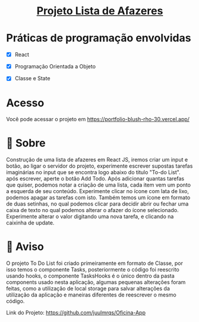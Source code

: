 <h1 align="center">
  <a href="localhost:3000">Projeto Lista de Afazeres</a>
</h1>

<h1> Práticas de programação envolvidas</h1>

- [X]  React
  - [X]  Programação Orientada a Objeto
  - [X]  Classe e State


# <h1>Acesso</h1>
<p>Você pode acessar o projeto em <a href="https://portfolio-blush-rho-30.vercel.app/" target="blank_">https://portfolio-blush-rho-30.vercel.app/</a></p>


# <h1 id="Sobre">📜 Sobre</h1>
 Construção de uma lista de afazeres em React JS, iremos criar um input e botão, ao ligar o servidor do projeto, experimente escrever supostas tarefas imaginárias no input que se encontra logo abaixo do titulo "To-do List". após escrever, aperte o botão Add Todo. Após adicionar quantas tarefas que quiser, podemos notar a criação de uma lista, cada item vem um ponto a esquerda de seu conteúdo. Experimente clicar no ícone com lata de lixo, podemos apagar as tarefas com isto. Também temos um ícone em formato de duas setinhas, no qual podemos clicar para decidir abrir ou fechar uma caixa de texto no qual podemos alterar o afazer do ícone selecionado. Experimente alterar o valor digitando uma nova tarefa, e clicando na caixinha de update.

 # <h1 id="Aviso">📜 Aviso</h1>
  O projeto To Do List foi criado primeiramente em formato de Classe, por isso temos o componente Tasks, posteriormente o código foi reescrito usando hooks, o componente TasksHooks é o único dentro da pasta components usado nesta aplicação, algumas pequenas alterações foram feitas, como a utilização de local storage para salvar alterações da utilização da aplicação e maneiras diferentes de reescrever o mesmo código.


Link do Projeto: <a href="https://github.com/juulmrqs/Oficina-App">https://github.com/juulmrqs/Oficina-App</a> <br>
